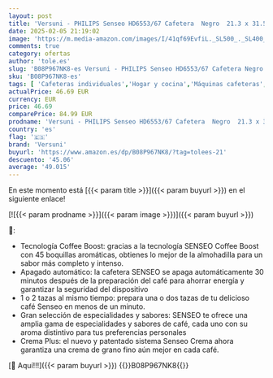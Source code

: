 ```yaml
---
layout: post
title: 'Versuni - PHILIPS Senseo HD6553/67 Cafetera  Negro  21.3 x 31.5 x 33 cm'
date: 2025-02-05 21:19:02
image: 'https://m.media-amazon.com/images/I/41qf69EvfiL._SL500_._SL400_.jpg'
comments: true
category: ofertas
author: 'tole.es'
slug: 'B08P967NK8-es Versuni - PHILIPS Senseo HD6553/67 Cafetera Negro 21.3 x...'
sku: 'B08P967NK8-es'
tags: [ 'Cafeteras individuales','Hogar y cocina','Máquinas cafeteras','Utensilios para café y té','cafetera','versuni','🇪🇸', ]
actualPrice: 46.69 EUR
currency: EUR
price: 46.69
comparePrice: 84.99 EUR
prodname: 'Versuni - PHILIPS Senseo HD6553/67 Cafetera  Negro  21.3 x 31.5 x 33 cm'
country: 'es'
flag: '🇪🇸'
brand: 'Versuni'
buyurl: 'https://www.amazon.es/dp/B08P967NK8/?tag=tolees-21'
descuento: '45.06'
average: '49.015'
---
```


En este momento está [{{< param title >}}]({{< param buyurl >}}) en el siguiente enlace!

[![{{< param prodname >}}]({{< param image >}})]({{< param buyurl >}})

🔎:

- Tecnología Coffee Boost: gracias a la tecnología SENSEO Coffee Boost con 45 boquillas aromáticas, obtienes lo mejor de la almohadilla para un sabor más completo y intenso.
- Apagado automático: la cafetera SENSEO se apaga automáticamente 30 minutos después de la preparación del café para ahorrar energía y garantizar la seguridad del dispositivo
- 1 o 2 tazas al mismo tiempo: prepara una o dos tazas de tu delicioso café Senseo en menos de un minuto.
- Gran selección de especialidades y sabores: SENSEO te ofrece una amplia gama de especialidades y sabores de café, cada uno con su aroma distintivo para tus preferencias personales
- Crema Plus: el nuevo y patentado sistema Senseo Crema ahora garantiza una crema de grano fino aún mejor en cada café.

[🛒 Aquí!!!]({{< param buyurl >}})
{{<world>}}B08P967NK8{{</world>}}
